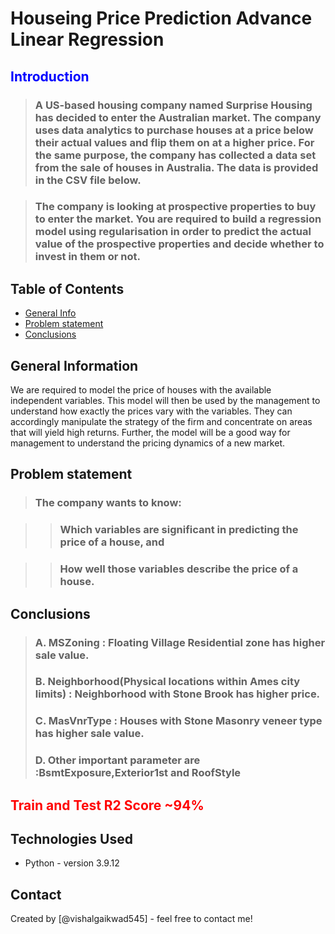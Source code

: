 # Houseing Price Prediction Advance Linear Regression
<font color = blue >
    
## Introduction
</font>

>### A US-based housing company named Surprise Housing has decided to enter the Australian market. The company uses data analytics to purchase houses at a price below their actual values and flip them on at a higher price. For the same purpose, the company has collected a data set from the sale of houses in Australia. The data is provided in the CSV file below.

>### The company is looking at prospective properties to buy to enter the market. You are required to build a regression model using regularisation in order to predict the actual value of the prospective properties and decide whether to invest in them or not.



## Table of Contents
* [General Info](#general-information)
* [Problem statement](#problem-statement)
* [Conclusions](#conclusions)

<!-- You can include any other section that is pertinent to your problem -->

## General Information
We are required to model the price of houses with the available independent variables. This model will then be used by the management to understand how exactly the prices vary with the variables. They can accordingly manipulate the strategy of the firm and concentrate on areas that will yield high returns. Further, the model will be a good way for management to understand the pricing dynamics of a new market.

## Problem statement
</font>  

>### The company wants to know:

>>### Which variables are significant in predicting the price of a house, and

>>### How well those variables describe the price of a house.


<!-- You don't have to answer all the questions - just the ones relevant to your project. -->

## Conclusions
<font color = red >

>### A. MSZoning : Floating Village Residential zone has higher sale value.
>### B. Neighborhood(Physical locations within Ames city limits) : Neighborhood with Stone Brook has higher price.
>### C. MasVnrType : Houses with Stone Masonry veneer type has higher sale value.
>### D. Other important parameter are :BsmtExposure,Exterior1st and RoofStyle

## Train and Test R2 Score ~94%
</font>



## Technologies Used
- Python - version 3.9.12



## Contact
Created by [@vishalgaikwad545] - feel free to contact me!


